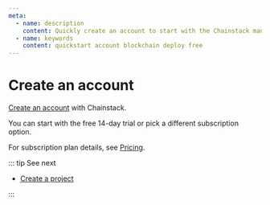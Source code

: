 ```yaml
---
meta:
  - name: description
    content: Quickly create an account to start with the Chainstack managed blockchain services.
  - name: keywords
    content: quickstart account blockchain deploy free
---
```


# Create an account

[Create an account](https://console.chainstack.com/user/account/create) with Chainstack.

You can start with the free 14-day trial or pick a different subscription option.

For subscription plan details, see [Pricing](https://chainstack.com/pricing/).

::: tip See next

* [Create a project](/quickstart/create-a-project)

:::
